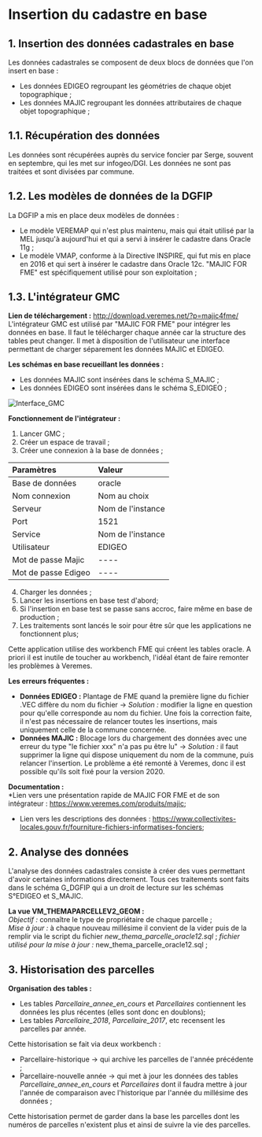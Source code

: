 # Insertion du cadastre en base

## 1. Insertion des données cadastrales en base

Les données cadastrales se composent de deux blocs de données que l'on insert en base :
* Les données EDIGEO regroupant les géométries de chaque objet topographique ;
* Les données MAJIC regroupant les données attributaires de chaque objet topographique ;


## 1.1. Récupération des données

Les données sont récupérées auprès du service foncier par Serge, souvent en septembre, qui les met sur infogeo/DGI.
Les données ne sont pas traitées et sont divisées par commune.

## 1.2. Les modèles de données de la DGFIP

La DGFIP a mis en place deux modèles de données :
* Le modèle VEREMAP qui n'est plus maintenu, mais qui était utilisé par la MEL jusqu'à aujourd'hui et qui a servi à insérer le cadastre dans Oracle 11g ;
* Le modèle VMAP, conforme à la Directive INSPIRE, qui fut mis en place en 2016 et qui sert à insérer le cadastre dans Oracle 12c. "MAJIC FOR FME" est spécifiquement utilisé pour son exploitation ;

## 1.3. L'intégrateur GMC

**Lien de téléchargement :**  <http://download.veremes.net/?p=majic4fme/>  
L'intégrateur GMC est utilisé par "MAJIC FOR FME" pour intégrer les données en base. Il faut le télécharger chaque année car la structure des tables peut changer. Il met à disposition de l'utilisateur une interface permettant de charger séparement les données MAJIC et EDIGEO.  

**Les schémas en base recueillant les données :**
* Les données MAJIC sont insérées dans le schéma S_MAJIC ;
* Les données EDIGEO sont insérées dans le schéma S_EDIGEO ;

![Interface_GMC](Intégrateur_GMC.png)

**Fonctionnement de l'intégrateur :**
1. Lancer GMC ;
2. Créer un espace de travail ;
3. Créer une connexion à la base de données ; 

|Paramètres          | Valeur           |
|:-------------------|:-----------------|
|Base de données     |oracle            |
|Nom connexion       |Nom au choix      |
|Serveur             |Nom de l'instance |
|Port                |1521              |
|Service             |Nom de l'instance |
|Utilisateur         |EDIGEO            |
|Mot de passe Majic  |----              |
|Mot de passe Edigeo |----              |

4. Charger les données ;
5. Lancer les insertions en base test d'abord;
6. Si l'insertion en base test se passe sans accroc, faire même en base de production ;
7. Les traitements sont lancés le soir pour être sûr que les applications ne fonctionnent plus;

Cette application utilise des workbench FME qui créent les tables oracle. A priori il est inutile de toucher au workbench, l'idéal étant de faire remonter les problèmes à Veremes.  

**Les erreurs fréquentes :**  
* **Données EDIGEO :** Plantage de FME quand la première ligne du fichier .VEC diffère du nom du fichier -> *Solution :* modifier la ligne en question pour qu'elle corresponde au nom du fichier. Une fois la correction faite, il n'est pas nécessaire de relancer toutes les insertions, mais uniquement celle de la commune concernée.
* **Données MAJIC :** Blocage lors du chargement des données avec une erreur du type "le fichier xxx" n'a pas pu être lu" -> *Solution :* il faut supprimer la ligne qui dispose uniquement du nom de la commune, puis relancer l'insertion. Le problème a été remonté à Veremes, donc il est possible qu'ils soit fixé pour la version 2020.

**Documentation :**  
*Lien vers une présentation rapide de MAJIC FOR FME et de son intégrateur : <https://www.veremes.com/produits/majic>;  
* Lien vers les descriptions des données : <https://www.collectivites-locales.gouv.fr/fourniture-fichiers-informatises-fonciers>;  


## 2. Analyse des données

L'analyse des données cadastrales consiste à créer des vues permettant d'avoir certaines informations directement. Tous ces traitements sont faits dans le schéma G_DGFIP qui a un droit de lecture sur les schémas S°EDIGEO et S_MAJIC.

**La vue VM_THEMAPARCELLEV2_GEOM :**  
*Objectif :* connaître le type de propriétaire de chaque parcelle ;  
*Mise à jour :* à chaque nouveau millésime il convient de la vider puis de la remplir via le script du fichier *new_thema_parcelle_oracle12.sql* ;
*fichier utilisé pour la mise à jour :* new_thema_parcelle_oracle12.sql ;

## 3. Historisation des parcelles

**Organisation des tables :**  
* Les tables *Parcellaire_annee_en_cours* et *Parcellaires* contiennent les données les plus récentes (elles sont donc en doublons);
* Les tables *Parcellaire_2018*, *Parcellaire_2017*, etc recensent les parcelles par année.

Cette historisation se fait via deux workbench :
* Parcellaire-historique -> qui archive les parcelles de l'année précédente ;
* Parcellaire-nouvelle année -> qui met à jour les données des tables *Parcellaire_annee_en_cours* et *Parcellaires* dont il faudra mettre à jour l'année de comparaison avec l'historique par l'année du millésime des données ;

Cette historisation permet de garder dans la base les parcelles dont les numéros de parcelles n'existent plus et ainsi de suivre la vie des parcelles.